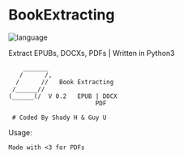 # BookExtracting

![language](https://img.shields.io/badge/language-python3%2B-green.svg)

Extract EPUBs, DOCXs, PDFs
| Written in Python3 

        _______
       /      /,    
      /      //   Book Extracting
     /______//          
    (______(/  V 0.2   EPUB | DOCX
                            PDF
     
     # Coded By Shady H & Guy U
   
Usage:

    Made with <3 for PDFs

